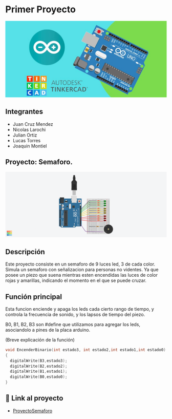 # Primer Proyecto
![Tinkercad](./img/ArduinoTinkercad.jpg)


## Integrantes 
- Juan Cruz Mendez
- Nicolas Larochi
- Julian Ortiz 
- Lucas Torres
- Joaquin Montiel


## Proyecto: Semaforo.
![Tinkercad](./img/ContadorBinario.png)


## Descripción
Este proyecto consiste en un semaforo de 9 luces led, 3 de cada color. Simula un semaforo
con señalizacion para personas no videntes. Ya que posee un piezo que suena mientras esten
encendidas las luces de color rojas y amarillas, indicando el momento en el que se puede 
cruzar.

## Función principal
Esta funcion enciende y apaga los leds cada cierto rango de tiempo, y controla la frecuencia
de sonido, y los lapsos de tiempo del piezo.

B0, B1, B2, B3 son #define que utilizamos para agregar los leds, asociandolo a pines de la placa arduino.

(Breve explicación de la función)

~~~ C (lenguaje en el que esta escrito)
void EncenderBinario(int estado3, int estado2,int estado1,int estado0)
{
  digitalWrite(B3,estado3);
  digitalWrite(B2,estado2);
  digitalWrite(B1,estado1);
  digitalWrite(B0,estado0);
}
~~~

## :robot: Link al proyecto
- [ProyectoSemaforo](https://www.tinkercad.com/things/bGMXosfeWJt-1g-dojo-uno-larrochi-nicolas-gaston/editel?sharecode=263m2zKwATqCoa8Coq27JEYd2aZZqxgr7D1R8_IoB30)
